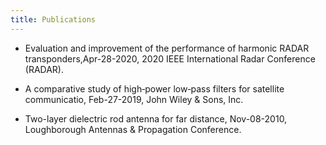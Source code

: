 ```yaml
---
title: Publications
---
```


- Evaluation and improvement of the performance of harmonic RADAR transponders,Apr-28-2020, 2020 IEEE International Radar Conference (RADAR).

- A comparative study of high‐power low‐pass filters for satellite communicatio, Feb-27-2019, John Wiley & Sons, Inc.

- Two-layer dielectric rod antenna for far distance, Nov-08-2010, Loughborough Antennas & Propagation Conference.